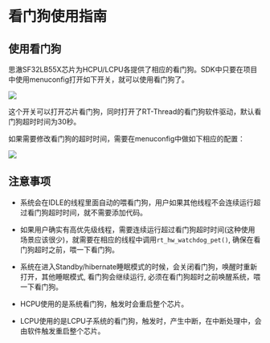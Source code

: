 # 看门狗使用指南

## 使用看门狗

思澈SF32LB55X芯片为HCPU/LCPU各提供了相应的看门狗。SDK中只要在项目中使用menuconfig打开如下开关，就可以使用看门狗了。<br/>

![](/assets/watchdog.png)

这个开关可以打开芯片看门狗，同时打开了RT-Thread的看门狗软件驱动，默认看门狗超时时间为30秒。

如果需要修改看门狗的超时时间，需要在menuconfig中做如下相应的配置：

![](/assets/watchdog2.png)

## 注意事项

- 系统会在IDLE的线程里面自动的喂看门狗，用户如果其他线程不会连续运行超过看门狗超时时间，就不需要添加代码。

- 如果用户确实有高优先级线程，需要连续运行超过看门狗超时时间(这种使用场景应该很少)，就需要在相应的线程中调用`rt_hw_watchdog_pet()`, 确保在看门狗超时之前，喂一下看门狗。

- 系统在进入Standby/hibernate睡眠模式的时候，会关闭看门狗，唤醒时重新打开，其他睡眠模式, 看门狗会继续运行, 必须在看门狗超时之前唤醒系统，喂一下看门狗。

- HCPU使用的是系统看门狗，触发时会重启整个芯片。

- LCPU使用的是LCPU子系统的看门狗，触发时，产生中断，在中断处理中，会由软件触发重启整个芯片。


